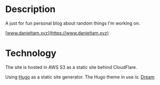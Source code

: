 # Description
A just for fun personal blog about random things I'm working on.

[www.danieltam.xyz](https://www.danieltam.xyz)

# Technology
The site is hosted in AWS S3 as a static site behind CloudFlare.

Using [Hugo](www.gohugo.io) as a static site generator. The Hugo theme in use is: [Dream](https://github.com/CaiJimmy/hugo-theme-stack)
